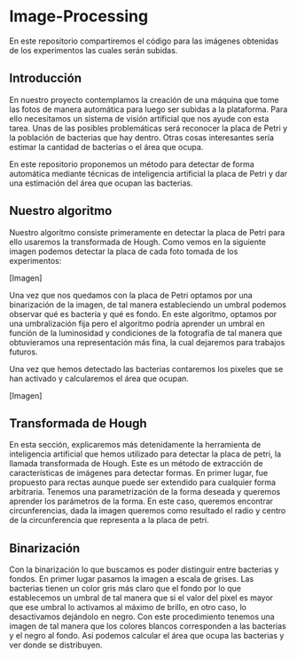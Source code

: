# Image-Processing
En este repositorio compartiremos el código para las imágenes obtenidas de los experimentos las cuales serán subidas.

## Introducción

En nuestro proyecto contemplamos la creación de una máquina que tome las fotos de manera automática para luego ser subidas a la plataforma. Para ello necesitamos un sistema de visión artificial que nos ayude con esta tarea. Unas de las posibles problemáticas será reconocer la placa de Petri y la población de bacterias que hay dentro. Otras cosas interesantes sería estimar  la cantidad de bacterias o el área que ocupa. 

En este repositorio proponemos un método para detectar de forma automática mediante técnicas de inteligencia artificial la placa de Petri y dar una estimación del área que ocupan las bacterias.


## Nuestro algoritmo

Nuestro algoritmo consiste primeramente en detectar la placa de Petri para ello usaremos la transformada de Hough. Como vemos en la siguiente imagen podemos detectar la placa de cada foto tomada de los experimentos:

[Imagen]

Una vez que nos quedamos con la placa de Petri optamos por una binarización de la imagen, de tal manera estableciendo un umbral podemos observar qué es bacteria y qué es fondo. En este algoritmo, optamos por una umbralización fija pero el algoritmo podría aprender un umbral en función de la luminosidad y condiciones de la fotografía de tal manera que obtuvieramos una representación más fina, la cual dejaremos para trabajos futuros.

Una vez que hemos detectado las bacterias contaremos los pixeles que se han activado y calcularemos el área que ocupan.

[Imagen]

## Transformada de Hough

En esta sección, explicaremos más detenidamente la herramienta de inteligencia artificial que hemos utilizado para
 detectar la placa de petri, la llamada transformada de Hough. Este es un método de extracción de características de imágenes para detectar formas. En primer lugar, fue propuesto para rectas aunque puede ser extendido para cualquier forma arbitraria. Tenemos una parametrización de la forma deseada y queremos aprender los parámetros de la forma. En este caso, queremos encontrar circunferencias, dada la imagen queremos como resultado el radio y centro de la circunferencia que representa a la placa de petri. 
 

 
 
 ## Binarización

Con la binarización lo que buscamos es poder distinguir entre bacterias y fondos. En primer lugar pasamos la imagen a escala de grises. Las bacterias tienen un color gris más claro que el fondo por lo que establecemos un umbral de tal manera que si el valor del pixel es mayor que ese umbral lo activamos al máximo de brillo, en otro caso, lo desactivamos dejándolo en negro. Con este procedimiento tenemos una imagen de tal manera que los colores blancos corresponden a las bacterias y el negro al fondo. Así podemos calcular el área que ocupa las bacterias y ver donde se distribuyen.
